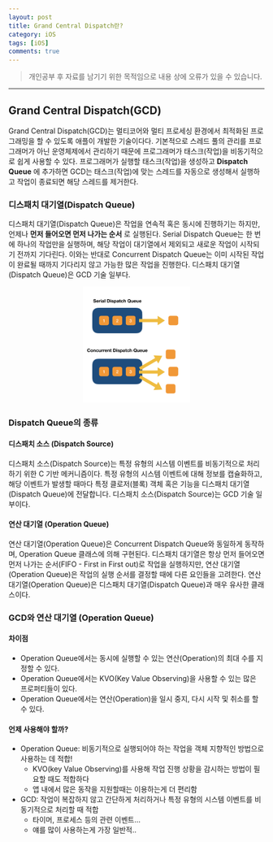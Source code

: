 ```yaml
---
layout: post
title: Grand Central Dispatch란?
category: iOS
tags: [iOS]
comments: true
---
```


> 개인공부 후 자료를 남기기 위한 목적임으로 내용 상에 오류가 있을 수 있습니다.     

<hr>

## Grand Central Dispatch(GCD)

Grand Central Dispatch(GCD)는 멀티코어와 멀티 프로세싱 환경에서 최적화된 프로그래밍을 할 수 있도록 애플이 개발한 기술이다다. 기본적으로 스레드 풀의 관리를 프로그래머가 아닌 운영체제에서 관리하기 때문에 프로그래머가 태스크(작업)을 비동기적으로 쉽게 사용할 수 있다. 프로그래머가 실행할 태스크(작업)을 생성하고 **Dispatch Queue** 에 추가하면 GCD는 태스크(작업)에 맞는 스레드를 자동으로 생성해서 실행하고 작업이 종료되면 해당 스레드를 제거한다.

### 디스패치 대기열(Dispatch Queue)

디스패치 대기열(Dispatch Queue)은 작업을 연속적 혹은 동시에 진행하기는 하지만, 언제나 **먼저 들어오면 먼저 나가는 순서** 로 실행된다. Serial Dispatch Queue는 한 번에 하나의 작업만을 실행하며, 해당 작업이 대기열에서 제외되고 새로운 작업이 시작되기 전까지 기다린다. 이와는 반대로 Concurrent Dispatch Queue는 이미 시작된 작업이 완료될 때까지 기다리지 않고 가능한 많은 작업을 진행한다. 디스패치 대기열(Dispatch Queue)은 GCD 기술 일부다.


<center>
<figure>
<img src="/assets/post-img/iOS/iOS2/23.png" alt="" width="50%">
</figure>
</center>



### Dispatch Queue의 종류

#### 디스패치 소스 (Dispatch Source)

디스패치 소스(Dispatch Source)는 특정 유형의 시스템 이벤트를 비동기적으로 처리하기 위한 C 기반 메커니즘이다. 특정 유형의 시스템 이벤트에 대해 정보를 캡슐화하고, 해당 이벤트가 발생할 때마다 특정 클로저(블록) 객체 혹은 기능을 디스패치 대기열(Dispatch Queue)에 전달합니다. 디스패치 소스(Dispatch Source)는 GCD 기술 일부이다.


#### 연산 대기열 (Operation Queue)

연산 대기열(Operation Queue)은 Concurrent Dispatch Queue와 동일하게 동작하며, Operation Queue 클래스에 의해 구현된다. 디스패치 대기열은 항상 먼저 들어오면 먼저 나가는 순서(FIFO - First in First out)로 작업을 실행하지만, 연산 대기열(Operation Queue)은 작업의 실행 순서를 결정할 때에 다른 요인들을 고려한다. 연산 대기열(Operation Queue)은 디스패치 대기열(Dispatch Queue)과 매우 유사한 클래스이다.



### GCD와 연산 대기열 (Operation Queue)

#### 차이점

- Operation Queue에서는 동시에 실행할 수 있는 연산(Operation)의 최대 수를 지정할 수 있다.
- Operation Queue에서는 KVO(Key Value Observing)을 사용할 수 있는 많은 프로퍼티들이 있다.
- Operation Queue에서는 연산(Operation)을 일시 중지, 다시 시작 및 취소를 할 수 있다.


#### 언제 사용해야 할까?

- Operation Queue: 비동기적으로 실행되어야 하는 작업을 객체 지향적인 방법으로 사용하는 데 적합!
  - KVO(key Value Observing)를 사용해 작업 진행 상황을 감시하는 방법이 필요할 때도 적합하다
  - 앱 내에서 많은 동작을 지원할때는 이용하는게 더 편리함
- GCD: 작업이 복잡하지 않고 간단하게 처리하거나 특정 유형의 시스템 이벤트를 비동기적으로 처리할 때 적합
  - 타이머, 프로세스 등의 관련 이벤트...
  - 얘를 많이 사용하는게 가장 일반적..
